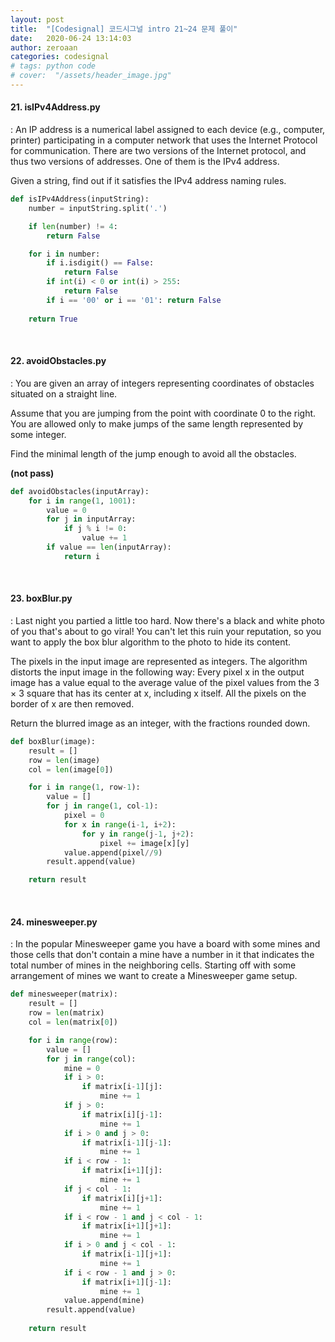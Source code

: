 ```yaml
---
layout: post
title:  "[Codesignal] 코드시그널 intro 21~24 문제 풀이"
date:   2020-06-24 13:14:03
author: zeroaan
categories: codesignal
# tags: python code
# cover:  "/assets/header_image.jpg"
---
```


#### 21. isIPv4Address.py
: An IP address is a numerical label assigned to each device (e.g., computer, printer) participating in a computer network that uses the Internet Protocol for communication. There are two versions of the Internet protocol, and thus two versions of addresses. One of them is the IPv4 address.

Given a string, find out if it satisfies the IPv4 address naming rules.

```python
def isIPv4Address(inputString):
    number = inputString.split('.')

    if len(number) != 4:
        return False

    for i in number:
        if i.isdigit() == False:
            return False
        if int(i) < 0 or int(i) > 255:
            return False
        if i == '00' or i == '01': return False
        
    return True
```

<br>

#### 22. avoidObstacles.py
:  You are given an array of integers representing coordinates of obstacles situated on a straight line.

Assume that you are jumping from the point with coordinate 0 to the right. You are allowed only to make jumps of the same length represented by some integer.

Find the minimal length of the jump enough to avoid all the obstacles.

**(not pass)**
```python
def avoidObstacles(inputArray):
    for i in range(1, 1001):
        value = 0
        for j in inputArray:
            if j % i != 0:
                value += 1
        if value == len(inputArray):
            return i
```

<br>

#### 23. boxBlur.py
:  Last night you partied a little too hard. Now there's a black and white photo of you that's about to go viral! You can't let this ruin your reputation, so you want to apply the box blur algorithm to the photo to hide its content.

The pixels in the input image are represented as integers. The algorithm distorts the input image in the following way: Every pixel x in the output image has a value equal to the average value of the pixel values from the 3 × 3 square that has its center at x, including x itself. All the pixels on the border of x are then removed.

Return the blurred image as an integer, with the fractions rounded down.

```python
def boxBlur(image):
    result = []
    row = len(image)
    col = len(image[0])

    for i in range(1, row-1):
        value = []
        for j in range(1, col-1):
            pixel = 0
            for x in range(i-1, i+2):
                for y in range(j-1, j+2):
                    pixel += image[x][y]
            value.append(pixel//9)
        result.append(value)

    return result
```

<br>

#### 24. minesweeper.py
: In the popular Minesweeper game you have a board with some mines and those cells that don't contain a mine have a number in it that indicates the total number of mines in the neighboring cells. Starting off with some arrangement of mines we want to create a Minesweeper game setup.

```python
def minesweeper(matrix):
    result = []
    row = len(matrix)
    col = len(matrix[0])

    for i in range(row):
        value = []
        for j in range(col):
            mine = 0
            if i > 0:
                if matrix[i-1][j]:
                    mine += 1
            if j > 0:
                if matrix[i][j-1]:
                    mine += 1
            if i > 0 and j > 0:
                if matrix[i-1][j-1]:
                    mine += 1
            if i < row - 1:
                if matrix[i+1][j]:
                    mine += 1
            if j < col - 1:
                if matrix[i][j+1]:
                    mine += 1
            if i < row - 1 and j < col - 1:
                if matrix[i+1][j+1]:
                    mine += 1
            if i > 0 and j < col - 1:
                if matrix[i-1][j+1]:
                    mine += 1
            if i < row - 1 and j > 0:
                if matrix[i+1][j-1]:
                    mine += 1
            value.append(mine)
        result.append(value)
    
    return result
```